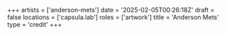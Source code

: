 +++
artists = ['anderson-mets']
date = '2025-02-05T00:26:18Z'
draft = false
locations = ['capsula.lab']
roles = ['artwork']
title = 'Anderson Mets'
type = 'credit'
+++
